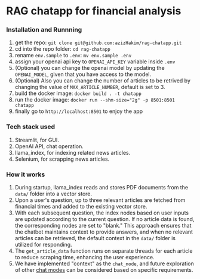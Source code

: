 # RAG chatapp for financial analysis

### Installation and Runnning
1. get the repo: `git clone git@github.com:azizHakim/rag-chatapp.git`
2. cd into the repo folder: `cd rag-chatapp`
3. rename `env.sample` to `.env`:  `mv env.sample .env`
4. assign your openai api key to `OPENAI_API_KEY` variable inside `.env`
5. (Optional) you can change the openai model by updating the `OPENAI_MODEL`, given that you have access to the model.
6. (Optional) Also you can change the number of articles to be retrived by changing the value of `MAX_ARTICLE_NUMBER`, default is set to 3.
3. build the docker image: `docker build . -t chatapp`
4. run the docker image: `docker run --shm-size="2g" -p 8501:8501 chatapp`
5. finally go to `http://localhost:8501` to enjoy the app

### Tech stack used
1. Streamlit, for GUI.
2. OpenAI API, chat operation.
2. llama_index, for indexing related news articles.
3. Selenium, for scrapping news articles.

### How it works
1. During startup, llama_index reads and stores PDF documents from the `data/` folder into a vector store.
2. Upon a user's question, up to three relevant articles are fetched from financial times and added to the existing vector store.
3. With each subsequent question, the index nodes based on user inputs are updated according to the current question. If no article data is found, the corresponding nodes are set to "blank." This approach ensures that the chatbot maintains context to provide answers, and when no relevant articles can be retrieved, the default context in the `data/` folder is utilized for responding.
4. The `get_article_data` function runs on separate threads for each article to reduce scraping time, enhancing the user experience.
5. We have implemented "context" as the `chat_mode`, and future exploration of other [chat modes](https://docs.llamaindex.ai/en/stable/module_guides/deploying/chat_engines/usage_pattern.html#configuring-a-chat-engine) can be considered based on specific requirements.